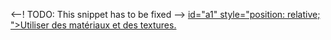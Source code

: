 <--! TODO: This snippet has to be fixed -->
 [id="a1" style="position: relative; ">Utiliser des matériaux et des textures.]() 
